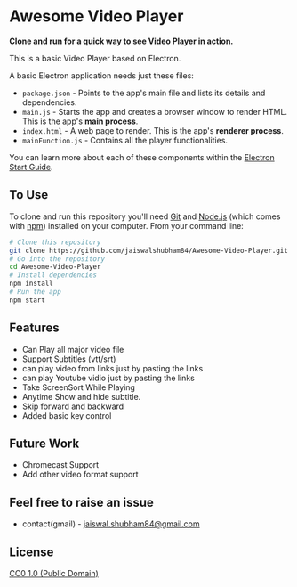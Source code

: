 # Awesome Video Player

**Clone and run for a quick way to see Video Player in action.**

This is a basic Video Player based on Electron. 


A basic Electron application needs just these files:

- `package.json` - Points to the app's main file and lists its details and dependencies.
- `main.js` - Starts the app and creates a browser window to render HTML. This is the app's **main process**.
- `index.html` - A web page to render. This is the app's **renderer process**.
- `mainFunction.js` - Contains all the player functionalities.

You can learn more about each of these components within the [Electron Start Guide](http://electron.atom.io/docs/tutorial/quick-start).

## To Use

To clone and run this repository you'll need [Git](https://git-scm.com) and [Node.js](https://nodejs.org/en/download/) (which comes with [npm](http://npmjs.com)) installed on your computer. From your command line:

```bash
# Clone this repository
git clone https://github.com/jaiswalshubham84/Awesome-Video-Player.git
# Go into the repository
cd Awesome-Video-Player
# Install dependencies
npm install
# Run the app
npm start
```
## Features
 - Can Play all major video file
 - Support Subtitles (vtt/srt)
 - can play video from links just by pasting the links
 - can play Youtube vidio just by pasting the links
 - Take ScreenSort While Playing
 - Anytime Show and hide subtitle.
 - Skip forward and backward
 - Added basic key control
 
 ## Future Work
 -  Chromecast Support
 -  Add other video format support

## Feel free to raise an issue
 - contact(gmail) - jaiswal.shubham84@gmail.com 


## License
[CC0 1.0 (Public Domain)](LICENSE.md)
